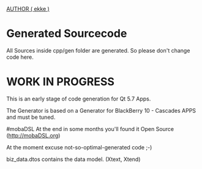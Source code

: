 [AUTHOR ( ekke )](AUTHOR.md)

# Generated Sourcecode
All Sources inside cpp/gen folder are generated. So please don't change code here.

# WORK IN PROGRESS
This is an early stage of code generation for Qt 5.7 Apps.

The Generator is based on a Generator for BlackBerry 10 - Cascades APPS and must be tuned.

#mobaDSL
At the end in some months you'll found it Open Source (http://mobaDSL.org)

At the moment excuse not-so-optimal-generated code ;-)

biz_data.dtos contains the data model. (Xtext, Xtend)
